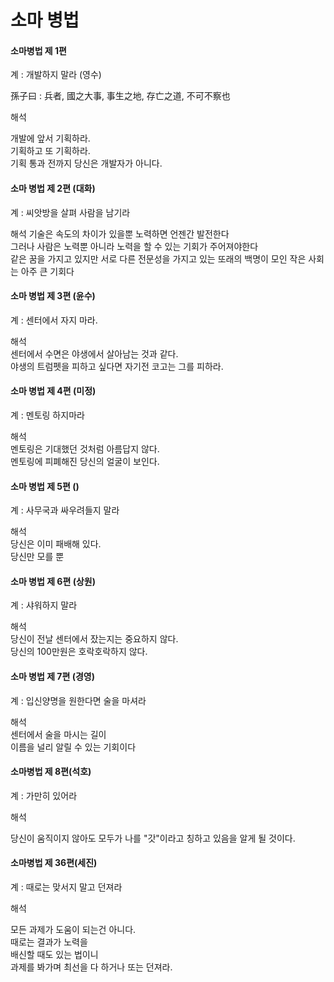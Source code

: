# 소마 병법

#### 소마병법 제 1편

계 : 개발하지 말라 (영수)

孫子曰 : 兵者, 國之大事, 事生之地, 存亡之道, 不可不察也

해석

개발에 앞서 기획하라.  
기획하고 또 기획하라.  
기획 통과 전까지 당신은 개발자가 아니다.   

#### 소마 병법 제 2편 (대화)

계 : 씨앗방을 살펴 사람을 남기라

해석 
기술은 속도의 차이가 있을뿐 노력하면 언젠간 발전한다   
그러나 사람은 노력뿐 아니라 노력을 할 수 있는 기회가 주어져야한다   
같은 꿈을 가지고 있지만 서로 다른 전문성을 가지고 있는 또래의 백명이 모인 작은 사회는 아주 큰 기회다  

#### 소마 병법 제 3편 (윤수)

계 : 센터에서 자지 마라. 

해석    
센터에서 수면은 야생에서 살아남는 것과 같다.   
야생의 트럼펫을 피하고 싶다면 자기전 코고는 그를 피하라.  

#### 소마 병법 제 4편 (미정)

계 : 멘토링 하지마라

해석     
멘토링은 기대했던 것처럼 아름답지 않다.   
멘토링에 피폐해진 당신의 얼굴이 보인다.   


#### 소마 병법 제 5편 ()
계 : 사무국과 싸우려들지 말라  

해석  
당신은 이미 패배해 있다.   
당신만 모를 뿐    


#### 소마 병법 제 6편 (상원)  
계 : 샤워하지 말라

해석  
당신이 전날 센터에서 잤는지는 중요하지 않다.    
당신의 100만원은 호락호락하지 않다.    

#### 소마 병법 제 7편 (경영)
계 : 입신양명을 원한다면 술을 마셔라  

해석    
센터에서 술을 마시는 길이    
이름을 널리 알릴 수 있는 기회이다  



#### 소마병법 제 8편(석호)  

계 : 가만히 있어라

해석

당신이 움직이지 않아도
모두가 나를 "갓"이라고 칭하고
있음을 알게 될 것이다.


#### 소마병법 제 36편(세진)  

계 : 때로는 맞서지 말고 던져라  

해석

모든 과제가 도움이 되는건 아니다.  
때로는 결과가 노력을  
배신할 때도 있는 법이니  
과제를 봐가며 최선을 다 하거나 또는 던져라.  

